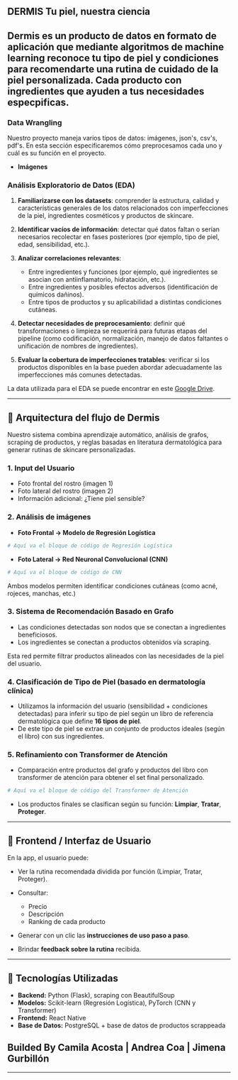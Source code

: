 ## **DERMIS** Tu piel, nuestra ciencia  
Dermis es un producto de datos en formato de aplicación que mediante algoritmos de machine learning reconoce tu tipo de piel y condiciones para recomendarte una rutina de cuidado de la piel personalizada. Cada producto con ingredientes que ayuden a tus necesidades especpificas.
---
### Data Wrangling
Nuestro proyecto maneja varios tipos de datos: imágenes, json's, csv's, pdf's. En esta sección especificaremos cómo preprocesamos cada uno y cuál es su función en el proyecto.
* **Imágenes**


### Análisis Exploratorio de Datos (EDA)

1. **Familiarizarse con los datasets**: comprender la estructura, calidad y características generales de los datos relacionados con imperfecciones de la piel, ingredientes cosméticos y productos de skincare.
2. **Identificar vacíos de información**: detectar qué datos faltan o serían necesarios recolectar en fases posteriores (por ejemplo, tipo de piel, edad, sensibilidad, etc.).
3. **Analizar correlaciones relevantes**:

   * Entre ingredientes y funciones (por ejemplo, qué ingredientes se asocian con antiinflamatorio, hidratación, etc.).
   * Entre ingredientes y posibles efectos adversos (identificación de químicos dañinos).
   * Entre tipos de productos y su aplicabilidad a distintas condiciones cutáneas.
4. **Detectar necesidades de preprocesamiento**: definir qué transformaciones o limpieza se requerirá para futuras etapas del pipeline (como codificación, normalización, manejo de datos faltantes o unificación de nombres de ingredientes).
5. **Evaluar la cobertura de imperfecciones tratables**: verificar si los productos disponibles en la base pueden abordar adecuadamente las imperfecciones más comunes detectadas.

La data utilizada para el EDA se puede encontrar en este [Google Drive](https://drive.google.com/drive/folders/108uniNHXUsphg3Wv_l5kBHt06mjvnzr0?usp=sharing).

---

## 🧠 **Arquitectura del flujo de Dermis**

Nuestro sistema combina aprendizaje automático, análisis de grafos, scraping de productos, y reglas basadas en literatura dermatológica para generar rutinas de skincare personalizadas.

### 1. **Input del Usuario**

* Foto frontal del rostro (imagen 1)
* Foto lateral del rostro (imagen 2)
* Información adicional: ¿Tiene piel sensible?

### 2. **Análisis de imágenes**

* **Foto Frontal → Modelo de Regresión Logística**

```python
# Aquí va el bloque de código de Regresión Logística
```

* **Foto Lateral → Red Neuronal Convolucional (CNN)**

```python
# Aquí va el bloque de código de CNN
```

Ambos modelos permiten identificar condiciones cutáneas (como acné, rojeces, manchas, etc.)

### 3. **Sistema de Recomendación Basado en Grafo**

* Las condiciones detectadas son nodos que se conectan a ingredientes beneficiosos.
* Los ingredientes se conectan a productos obtenidos vía scraping.

Esta red permite filtrar productos alineados con las necesidades de la piel del usuario.

### 4. **Clasificación de Tipo de Piel (basado en dermatología clínica)**

* Utilizamos la información del usuario (sensibilidad + condiciones detectadas) para inferir su tipo de piel según un libro de referencia dermatológica que define **16 tipos de piel**.
* De este tipo de piel se extrae un conjunto de productos ideales (según el libro) con sus ingredientes.

### 5. **Refinamiento con Transformer de Atención**

* Comparación entre productos del grafo y productos del libro con transformer de atención para obtener el set final personalizado.

```python
# Aquí va el bloque de código del Transformer de Atención
```

* Los productos finales se clasifican según su función: **Limpiar**, **Tratar**, **Proteger**.

---

## 📱 **Frontend / Interfaz de Usuario**

En la app, el usuario puede:

* Ver la rutina recomendada dividida por función (Limpiar, Tratar, Proteger).
* Consultar:

  * Precio
  * Descripción
  * Ranking de cada producto
* Generar con un clic las **instrucciones de uso paso a paso**.
* Brindar **feedback sobre la rutina** recibida.

---

## 🔧 **Tecnologías Utilizadas**

* **Backend:** Python (Flask), scraping con BeautifulSoup
* **Modelos:** Scikit-learn (Regresión Logística), PyTorch (CNN y Transformer)
* **Frontend:** React Native
* **Base de Datos:** PostgreSQL + base de datos de productos scrappeada



## **Builded By** Camila Acosta | Andrea Coa | Jimena Gurbillón



---


